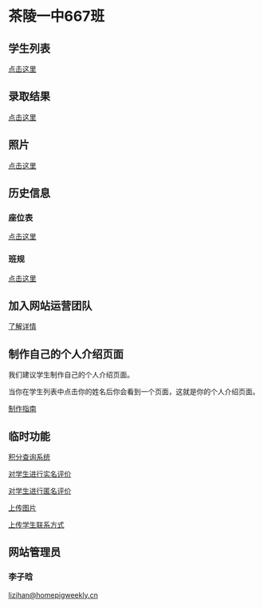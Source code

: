 # 茶陵一中667班

## 学生列表

[点击这里](/students/)

## 录取结果

[点击这里](/admission/)

## 照片

[点击这里](/pictures/)

## 历史信息

### 座位表

[点击这里](/history/zwb)

### 班规

[点击这里](/history/rules)

## 加入网站运营团队

[了解详情](/guidance/join_us/)

## 制作自己的个人介绍页面

我们建议学生制作自己的个人介绍页面。

当你在学生列表中点击你的姓名后你会看到一个页面，这就是你的个人介绍页面。

[制作指南](/guidance/personal_pages/)

## 临时功能

[积分查询系统](https://408491.yichafen.com/)

[对学生进行实名评价](https://docs.qq.com/form/page/DS01sbmZZY01sRVZm)

[对学生进行匿名评价](https://www.wjx.cn/vj/wjt0A0z.aspx)

[上传图片](https://docs.qq.com/form/page/DS1FjWndWYnlLSUpC)

[上传学生联系方式](https://docs.qq.com/form/page/DS2tkRHJxeWVyUVZo)

## 网站管理员

### 李子晗

<lizihan@homepigweekly.cn>
